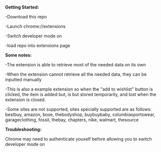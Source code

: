 **Getting Started:**

-Download this repo

-Launch chrome://extensions

-Switch developer mode on 

-load repo into extensions page 


**Some notes:** 

-The extension is able to retrieve most of the needed data on its own

-When the extension cannot retrieve all the needed data, they can be inputted manually

-This is also a example extension so when the "add to wishlist" button is clicked, the item is added but,
is but stored temporarily, and lost when the extension is closed.

-Some sites are not supported, sites specially supported are as follows: bestbuy, amazon, bose, thebodyshop, buybuybaby, columbiasportswear, garageclothing, fossil, thebay, chapters, nike, walmart, thesource

**Troubleshooting:**

Chrome may need to authenticate youself before allowing you to switch developer mode on



